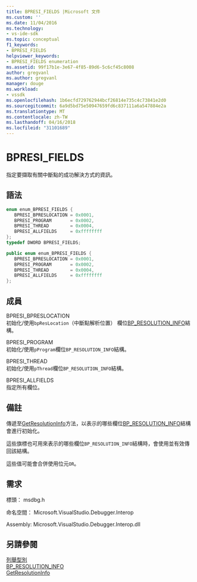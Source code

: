 ```yaml
---
title: BPRESI_FIELDS |Microsoft 文件
ms.custom: ''
ms.date: 11/04/2016
ms.technology:
- vs-ide-sdk
ms.topic: conceptual
f1_keywords:
- BPRESI_FIELDS
helpviewer_keywords:
- BPRESI_FIELDS enumeration
ms.assetid: 99f17b1e-3e67-4f85-89d6-5c6cf45c8008
author: gregvanl
ms.author: gregvanl
manager: douge
ms.workload:
- vssdk
ms.openlocfilehash: 1b6ecfd729762944bcf26814e735c4c73841e2d0
ms.sourcegitcommit: 6a9d5bd75e50947659fd6c837111a6a547884e2a
ms.translationtype: MT
ms.contentlocale: zh-TW
ms.lasthandoff: 04/16/2018
ms.locfileid: "31101689"
---
```

# <a name="bpresifields"></a>BPRESI_FIELDS
指定要擷取有關中斷點的成功解決方式的資訊。  
  
## <a name="syntax"></a>語法  
  
```cpp  
enum enum_BPRESI_FIELDS {   
   BPRESI_BPRESLOCATION = 0x0001,  
   BPRESI_PROGRAM       = 0x0002,  
   BPRESI_THREAD        = 0x0004,  
   BPRESI_ALLFIELDS     = 0xffffffff  
};  
typedef DWORD BPRESI_FIELDS;  
```  
  
```csharp  
public enum enum_BPRESI_FIELDS {   
   BPRESI_BPRESLOCATION = 0x0001,  
   BPRESI_PROGRAM       = 0x0002,  
   BPRESI_THREAD        = 0x0004,  
   BPRESI_ALLFIELDS     = 0xffffffff  
};  
```  
  
## <a name="members"></a>成員  
 BPRESI_BPRESLOCATION  
 初始化/使用`bpResLocation`（中斷點解析位置） 欄位[BP_RESOLUTION_INFO](../../../extensibility/debugger/reference/bp-resolution-info.md)結構。  
  
 BPRESI_PROGRAM  
 初始化/使用`pProgram`欄位`BP_RESOLUTION_INFO`結構。  
  
 BPRESI_THREAD  
 初始化/使用`pThread`欄位`BP_RESOLUTION_INFO`結構。  
  
 BPRESI_ALLFIELDS  
 指定所有欄位。  
  
## <a name="remarks"></a>備註  
 傳遞至[GetResolutionInfo](../../../extensibility/debugger/reference/idebugbreakpointresolution2-getresolutioninfo.md)方法，以表示的哪些欄位[BP_RESOLUTION_INFO](../../../extensibility/debugger/reference/bp-resolution-info.md)結構會進行初始化。  
  
 這些旗標也可用來表示的哪些欄位`BP_RESOLUTION_INFO`結構時，會使用並有效傳回該結構。  
  
 這些值可能會合併使用位元`OR`。  
  
## <a name="requirements"></a>需求  
 標頭： msdbg.h  
  
 命名空間： Microsoft.VisualStudio.Debugger.Interop  
  
 Assembly: Microsoft.VisualStudio.Debugger.Interop.dll  
  
## <a name="see-also"></a>另請參閱  
 [列舉型別](../../../extensibility/debugger/reference/enumerations-visual-studio-debugging.md)   
 [BP_RESOLUTION_INFO](../../../extensibility/debugger/reference/bp-resolution-info.md)   
 [GetResolutionInfo](../../../extensibility/debugger/reference/idebugbreakpointresolution2-getresolutioninfo.md)